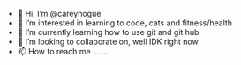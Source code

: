 - 👋 Hi, I’m @careyhogue
- 👀 I’m interested in learning to code, cats and fitness/health
- 🌱 I’m currently learning how to use git and git hub
- 💞️ I’m looking to collaborate on, well IDK right now
- 📫 How to reach me ... ...

<!---
careyhogue/careyhogue is a ✨ special ✨ repository because its `README.md` (this file) appears on your GitHub profile.
You can click the Preview link to take a look at your changes.
--->
